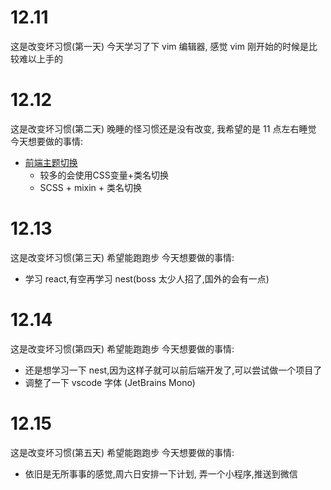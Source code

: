 
# 12.11
这是改变坏习惯(第一天)
今天学习了下 vim 编辑器, 感觉 vim 刚开始的时候是比较难以上手的

# 12.12
这是改变坏习惯(第二天)
晚睡的怪习惯还是没有改变, 我希望的是 11 点左右睡觉
今天想要做的事情:
- [前端主题切换](https://juejin.cn/post/7134594122391748615?searchId=20231212104722D6C01CDDEA41B2D53BFF#heading-1)
   - 较多的会使用CSS变量+类名切换
   - SCSS + mixin + 类名切换

# 12.13
这是改变坏习惯(第三天)
希望能跑跑步
今天想要做的事情:
- 学习 react,有空再学习 nest(boss 太少人招了,国外的会有一点)

# 12.14
这是改变坏习惯(第四天)
希望能跑跑步
今天想要做的事情:
- 还是想学习一下 nest,因为这样子就可以前后端开发了,可以尝试做一个项目了
- 调整了一下 vscode 字体 (JetBrains Mono)

# 12.15
这是改变坏习惯(第五天)
希望能跑跑步
今天想要做的事情:
- 依旧是无所事事的感觉,周六日安排一下计划, 弄一个小程序,推送到微信